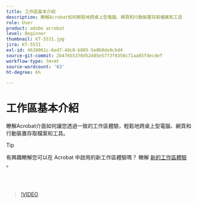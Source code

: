 ```yaml
---
title: 工作區基本介紹
description: 瞭解Acrobat如何輕鬆地跨桌上型電腦、網頁和行動裝置存取檔案和工具
role: User
product: adobe acrobat
level: Beginner
thumbnail: KT-5531.jpg
jira: KT-5531
exl-id: 4638061c-6ed7-4dc0-b865-5e0b8da9cbd4
source-git-commit: 2b47655370d52405e5773f0358c71aa65fdecdef
workflow-type: tm+mt
source-wordcount: '63'
ht-degree: 6%

---
```


# 工作區基本介紹

瞭解Acrobat介面如何讓您透過一致的工作區體驗，輕鬆地跨桌上型電腦、網頁和行動裝置存取檔案和工具。

>[!TIP]
>
>有興趣瞭解您可以在 Acrobat 中啟用的新工作區體驗嗎？ 瞭解 [ 新的工作區體驗 ](new-workspace.md) 。

<br> 

>[!VIDEO](https://video.tv.adobe.com/v/337971?quality=12&learn=on&hidetitle=true)
